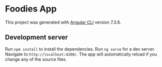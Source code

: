 # Foodies App

This project was generated with [Angular CLI](https://github.com/angular/angular-cli) version 7.3.6.

## Development server

Run `npm install` to install the dependencies.
Run `ng serve` for a dev server. Navigate to `http://localhost:4200/`. The app will automatically reload if you change any of the source files.